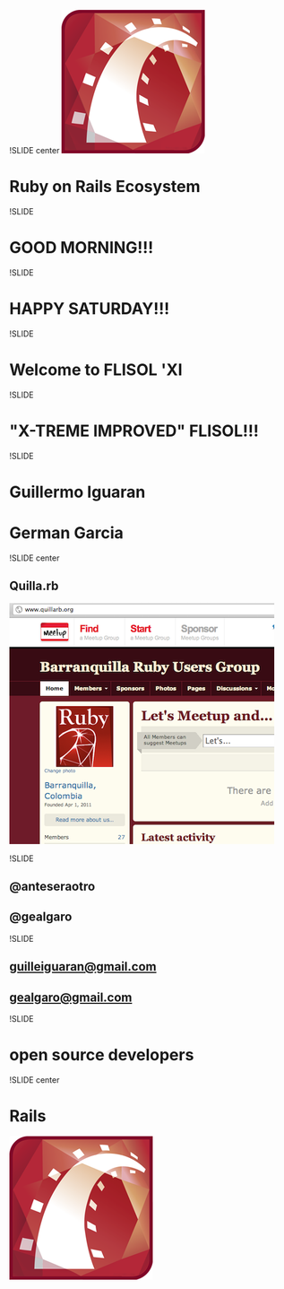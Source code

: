 !SLIDE center
![Rails](rails.png)
# Ruby on Rails Ecosystem #

!SLIDE
# GOOD MORNING!!! #

!SLIDE
# HAPPY SATURDAY!!! #

!SLIDE
# Welcome to FLISOL 'XI #

!SLIDE
# "X-TREME IMPROVED" FLISOL!!! #

!SLIDE
# Guillermo Iguaran #
# German Garcia #

!SLIDE center
## Quilla.rb ##
![Quilla.rb](quillarb.png)

!SLIDE
## @anteseraotro ##
## @gealgaro ##

!SLIDE
## guilleiguaran@gmail.com ##
## gealgaro@gmail.com ##

!SLIDE
# open source developers #

!SLIDE center
# Rails #
![Rails](rails.png)

